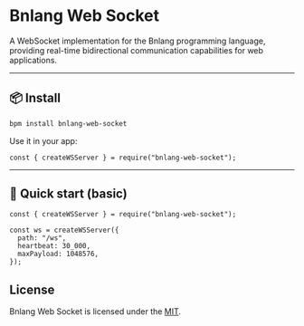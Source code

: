 # Bnlang Web Socket

A WebSocket implementation for the Bnlang programming language, providing real-time bidirectional communication capabilities for web applications.

---
## 📦 Install

```bash
bpm install bnlang-web-socket
```

Use it in your app:

```bnl
const { createWSServer } = require("bnlang-web-socket");
```

---

## 🚀 Quick start (basic)
```bnl
const { createWSServer } = require("bnlang-web-socket");

const ws = createWSServer({
  path: "/ws",
  heartbeat: 30_000,
  maxPayload: 1048576,
});
```

## License

Bnlang Web Socket is licensed under the [MIT](./LICENSE).